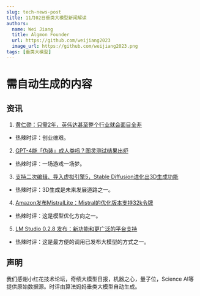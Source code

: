 ```yaml
---
slug: tech-news-post
title: 11月02日垂类大模型新闻解读
authors:
  name: Wei Jiang
  title: Algmon Founder
  url: https://github.com/weijiang2023
  image_url: https://github.com/weijiang2023.png
tags: [垂类大模型]
---
```


# 需自动生成的内容
## 资讯

1. [黄仁勋：只需2年，英伟达甚至整个行业就会面目全非](https://mp.weixin.qq.com/s/p7y34naK3o3BWYxcPSbFvw)
* 热辣时评：创业维艰。

2. [GPT-4能「伪装」成人类吗？图灵测试结果出炉](https://mp.weixin.qq.com/s/TM9OprGx6K_dJ2Qj3sku_A)
* 热辣时评：一场游戏一场梦。

3. [支持二次编辑、导入虚拟引擎5，Stable Diffusion进化出3D生成功能](https://mp.weixin.qq.com/s/p_7IUrF3hcE1zxAzz5p3yw)
* 热辣时评：3D生成是未来发展道路之一。

4. [Amazon发布MistralLite：Mistral的优化版本支持32k令牌](https://twitter.com/MatthewBerman/status/1719758392510824505?s=20)
* 热辣时评：这是模型优化方向之一。

5. [LM Studio 0.2.8 发布：新功能和更广泛的平台支持](https://twitter.com/GitMaxd/status/1719802220403888426?s=20)
* 热辣时评：这是最方便的调用已发布大模型的方式之一。

## 声明

我们感谢小红花技术论坛，奇绩大模型日报，机器之心，量子位，Science AI等提供原始数据源。时评由算法妈妈垂类大模型自动生成。